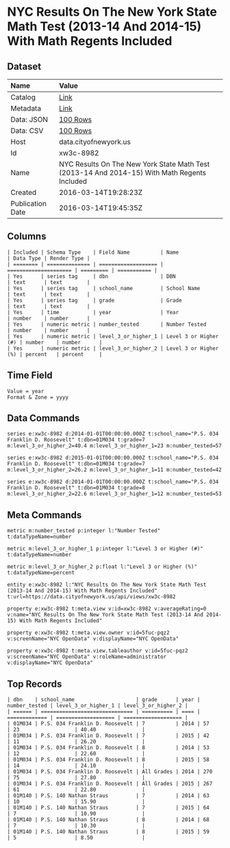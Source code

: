 # NYC Results On The New York State Math Test (2013-14 And 2014-15) With Math Regents Included

## Dataset

| Name | Value |
| :--- | :---- |
| Catalog | [Link](https://catalog.data.gov/dataset/nyc-results-on-the-new-york-state-math-test-2013-14-and-2014-15-with-math-regents-included) |
| Metadata | [Link](https://data.cityofnewyork.us/api/views/xw3c-8982) |
| Data: JSON | [100 Rows](https://data.cityofnewyork.us/api/views/xw3c-8982/rows.json?max_rows=100) |
| Data: CSV | [100 Rows](https://data.cityofnewyork.us/api/views/xw3c-8982/rows.csv?max_rows=100) |
| Host | data.cityofnewyork.us |
| Id | xw3c-8982 |
| Name | NYC Results On The New York State Math Test (2013-14 And 2014-15) With Math Regents Included |
| Created | 2016-03-14T19:28:23Z |
| Publication Date | 2016-03-14T19:45:35Z |

## Columns

```ls
| Included | Schema Type    | Field Name          | Name                  | Data Type | Render Type |
| ======== | ============== | =================== | ===================== | ========= | =========== |
| Yes      | series tag     | dbn                 | DBN                   | text      | text        |
| Yes      | series tag     | school_name         | School Name           | text      | text        |
| Yes      | series tag     | grade               | Grade                 | text      | text        |
| Yes      | time           | year                | Year                  | number    | number      |
| Yes      | numeric metric | number_tested       | Number Tested         | number    | number      |
| Yes      | numeric metric | level_3_or_higher_1 | Level 3 or Higher (#) | number    | number      |
| Yes      | numeric metric | level_3_or_higher_2 | Level 3 or Higher (%) | percent   | percent     |
```

## Time Field

```ls
Value = year
Format & Zone = yyyy
```

## Data Commands

```ls
series e:xw3c-8982 d:2014-01-01T00:00:00.000Z t:school_name="P.S. 034 Franklin D. Roosevelt" t:dbn=01M034 t:grade=7 m:level_3_or_higher_2=40.4 m:level_3_or_higher_1=23 m:number_tested=57

series e:xw3c-8982 d:2015-01-01T00:00:00.000Z t:school_name="P.S. 034 Franklin D. Roosevelt" t:dbn=01M034 t:grade=7 m:level_3_or_higher_2=26.2 m:level_3_or_higher_1=11 m:number_tested=42

series e:xw3c-8982 d:2014-01-01T00:00:00.000Z t:school_name="P.S. 034 Franklin D. Roosevelt" t:dbn=01M034 t:grade=8 m:level_3_or_higher_2=22.6 m:level_3_or_higher_1=12 m:number_tested=53
```

## Meta Commands

```ls
metric m:number_tested p:integer l:"Number Tested" t:dataTypeName=number

metric m:level_3_or_higher_1 p:integer l:"Level 3 or Higher (#)" t:dataTypeName=number

metric m:level_3_or_higher_2 p:float l:"Level 3 or Higher (%)" t:dataTypeName=percent

entity e:xw3c-8982 l:"NYC Results On The New York State Math Test (2013-14 And 2014-15) With Math Regents Included" t:url=https://data.cityofnewyork.us/api/views/xw3c-8982

property e:xw3c-8982 t:meta.view v:id=xw3c-8982 v:averageRating=0 v:name="NYC Results On The New York State Math Test (2013-14 And 2014-15) With Math Regents Included"

property e:xw3c-8982 t:meta.view.owner v:id=5fuc-pqz2 v:screenName="NYC OpenData" v:displayName="NYC OpenData"

property e:xw3c-8982 t:meta.view.tableauthor v:id=5fuc-pqz2 v:screenName="NYC OpenData" v:roleName=administrator v:displayName="NYC OpenData"
```

## Top Records

```ls
| dbn    | school_name                    | grade      | year | number_tested | level_3_or_higher_1 | level_3_or_higher_2 | 
| ====== | ============================== | ========== | ==== | ============= | =================== | =================== | 
| 01M034 | P.S. 034 Franklin D. Roosevelt | 7          | 2014 | 57            | 23                  | 40.40               | 
| 01M034 | P.S. 034 Franklin D. Roosevelt | 7          | 2015 | 42            | 11                  | 26.20               | 
| 01M034 | P.S. 034 Franklin D. Roosevelt | 8          | 2014 | 53            | 12                  | 22.60               | 
| 01M034 | P.S. 034 Franklin D. Roosevelt | 8          | 2015 | 58            | 14                  | 24.10               | 
| 01M034 | P.S. 034 Franklin D. Roosevelt | All Grades | 2014 | 270           | 75                  | 27.80               | 
| 01M034 | P.S. 034 Franklin D. Roosevelt | All Grades | 2015 | 267           | 61                  | 22.80               | 
| 01M140 | P.S. 140 Nathan Straus         | 7          | 2014 | 63            | 10                  | 15.90               | 
| 01M140 | P.S. 140 Nathan Straus         | 7          | 2015 | 64            | 7                   | 10.90               | 
| 01M140 | P.S. 140 Nathan Straus         | 8          | 2014 | 68            | 7                   | 10.30               | 
| 01M140 | P.S. 140 Nathan Straus         | 8          | 2015 | 59            | 5                   | 8.50                | 
```